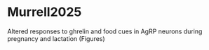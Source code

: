 # Murrell2025
Altered responses to ghrelin and food cues in AgRP neurons during pregnancy and lactation (Figures)
